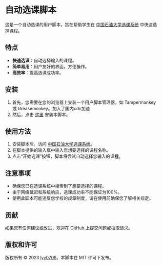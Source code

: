 # 自动选课脚本

这是一个自动选课的用户脚本，旨在帮助学生在 [中国石油大学选课系统](https://bk.cup.edu.cn/course-selection) 中快速选择课程。

## 特点

- **快速选课**：自动选择输入的课程。
- **简单易用**：用户友好的界面，方便操作。
- **高效率**：提高选课成功率。

## 安装

1. 首先，您需要在您的浏览器上安装一个用户脚本管理器，如 Tampermonkey 或 Greasemonkey。加入了国内cdn加速
2. 然后，点击 [这里](https://jsd.cdn.zzko.cn/gh/lyy0709/select_course@main/%E8%87%AA%E5%8A%A8%E9%80%89%E8%AF%BE%E8%84%9A%E6%9C%AC.js) 安装本脚本。

## 使用方法

1. 安装脚本后，访问 [中国石油大学选课系统](https://bk.cup.edu.cn/course-selection)。
2. 在脚本提供的输入框中输入您想要选择的课程名称。
3. 点击“开始选课”按钮，脚本将尝试自动选择您输入的课程。

## 注意事项

- 确保您已在选课系统中搜索到了想要选择的课程。
- 由于网络延迟和系统响应，选课成功率不能保证为100%。
- 使用此脚本可能违反您学校的规章制度，请在使用前确保您了解相关规定。

## 贡献

如果您有任何建议或改进，欢迎在 [GitHub](https://github.com/lyy0709/select_course) 上提交问题或拉取请求。

## 版权和许可

版权所有 © 2023 [lyy0709](https://github.com/lyy0709)。本脚本在 MIT 许可下发布。
